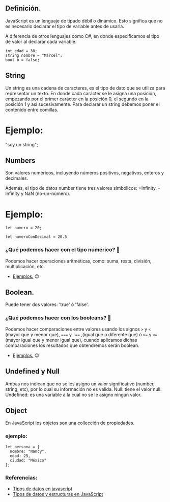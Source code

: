 ## Definición.
JavaScript es un lenguaje de tipado débil o dinámico. Esto significa que no es necesario declarar el tipo de variable antes de usarla.

A diferencia de otros lenguajes como C#, en donde especificamos el tipo de valor al declarar
cada variable.

```
int edad = 38;
string nombre = "Marcel";
bool b = false;
```
## String
Un string es una cadena de caracteres, es el tipo de dato que se utiliza para representar un texto.
En donde cada carácter se le asigna una posición, empezando por el primer carácter en la posición 0, el segundo en la posición 1 y así sucesivamente.
Para declarar un string debemos poner el contenido entre comillas.
# Ejemplo:
"soy un string";
## Numbers
Son valores numéricos, incluyendo números positivos, negativos, enteros y decimales.

Además, el tipo de datos number tiene tres valores simbólicos: +Infinity, -Infinity y NaN (no-un-número).
# Ejemplo:
`let numero = 20;`

`let numeroConDecimal = 20.5`
### ¿Qué podemos hacer con el tipo numérico? 🤔
Podemos hacer operaciones aritméticas, como: suma, resta, división, multiplicación, etc.

* [Ejemplos.](https://repl.it/@nnzz/tipos-de-datos-numericos) 😉

## Boolean.

Puede tener dos valores: 'true' ó 'false'.

### ¿Qué podemos hacer con los booleans? 🤔
Podemos hacer comparaciones entre valores usando los signos `>` y `<` (mayor que y menor que), `===` y `!==` ,(igual que o diferente que)  ó `>=` y `<=` (mayor igual que y menor igual que), cuando aplicamos dichas comparaciones los resultados que obtendremos serán boolean.

* [Ejemplos.](https://repl.it/@nnzz/Booleans) 😉

## Undefined y Null
Ambas nos indican que no se les asigno un valor significativo (number, string, etc), por lo cual su información no es valida.
Null: tiene el valor null.
Undefined: es una variable a la cual no se le asigno ningún valor.

## Object
En JavaScript los objetos son una collección de propiedades.

### ejemplo:

```
let persona = {
  nombre: "Nancy",
  edad: 25,
  ciudad: "México"
};
```

### Referencias:
* [Tipos de datos en javascript](https://www.netinetidesign.com/post/tipos-de-datos-en-javascript/)
* [Tipos de datos y estructuras en JavaScript](https://developer.mozilla.org/es/docs/Web/JavaScript/Data_structures)
